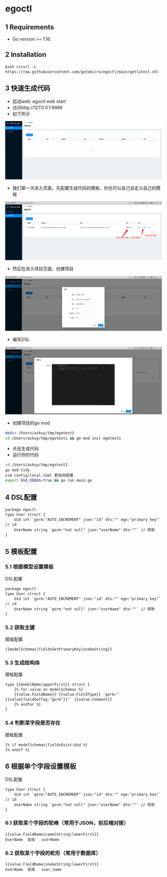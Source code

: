 # egoctl
## 1 Requirements
- Go version >= 1.16.

## 2 Installation
```
bash <(curl -L https://raw.githubusercontent.com/gotomicro/egoctl/main/getlatest.sh)
```


## 3 快速生成代码
* 启动web: egoctl web start
* 访问http://127.0.0.1:9999
* 如下所示

![](./docs/images/lowcode-home.png)

* 我们第一次进入页面，先配置生成代码的模板，你也可以自己自定义自己的模板

![](./docs/images/lowcode-template.png)

* 然后在进入项目页面，创建项目

![](./docs/images/lowcode-projects.png)

* 编写DSL

![](./docs/images/lowcode-dsl.png)

* 创建项目的go mod
```bash
mkdir /Users/askuy/tmp/egotest1 
cd /Users/askuy/tmp/egotest1 && go mod init egotest1
```
* 点击生成代码
* 运行你的代码
```bash
cd /Users/askuy/tmp/egotest1
go mod tidy
vim config/local.toml 更改db配置
export EGO_DEBUG=true && go run main.go
```

## 4 DSL配置
```
package egoctl
type User struct {
	Uid int `gorm:"AUTO_INCREMENT" json:"id" dto:"" ego:"primary_key"`    // id
    UserName string `gorm:"not null" json:"userName" dto:""` // 昵称
}
```


## 5 模板配置
### 5.1 根据模型设置模板
DSL配置
```
package egoctl
type User struct {
	Uid int `gorm:"AUTO_INCREMENT" json:"id" dto:"" ego:"primary_key"`                      // id
    UserName string `gorm:"not null" json:"userName" dto:""` // 昵称
}
```
### 5.2 获取主键 
模版配置
```
{{modelSchemas|fieldsGetPrimaryKey|snakeString}}
```

### 5.3 生成结构体
模板配置
```
type {{modelName|upperFirst}} struct {
	{% for value in modelSchemas %}
	{{value.FieldName}} {{value.FieldType}} `gorm:"{{value|fieldGetTag:"gorm"}}"` {{value.Comment}}
	{% endfor %}
}
```

### 5.4 判断某字段是否存在
模板配置
```
{% if modelSchemas|fieldsExist:Uid %}
{% endif %}
```

## 6 根据单个字段设置模板
DSL配置
```
type User struct {
	Uid int `gorm:"AUTO_INCREMENT" json:"id" dto:"" ego:"primary_key"`                      // id
    UserName string `gorm:"not null" json:"userName" dto:""` // 昵称
}
```

### 6.1 获取某个字段的驼峰（常用于JSON，前后端对接）
```
{{value.FieldName|camelString|lowerFirst}}
UserName  变成   userName
```

### 6.2 获取某个字段的蛇形（常用于数据库）
```
{{value.FieldName|snakeString|lowerFirst}}
UserName  变成   user_name
```
